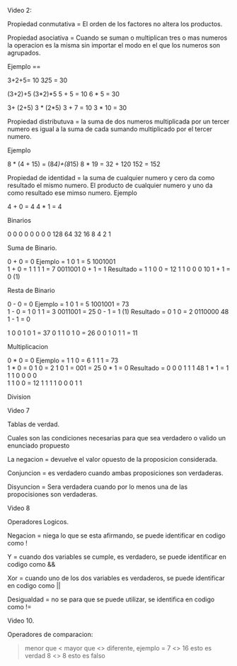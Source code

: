 
Video 2:

Propiedad conmutativa = El orden de los factores no altera los productos.



Propiedad asociativa = Cuando se suman o multiplican tres o mas numeros la operacion es la misma sin importar el modo en el que los numeros son agrupados.

Ejemplo ==

3+2+5= 10                   3*2*5 = 30

(3+2)+5                     (3*2)*5
  5  + 5 = 10                  6 * 5 = 30

3+ (2+5)                     3 * (2*5) 
3 +  7  = 10                   3 *  10 = 30

Propiedad distributuva = la suma de dos numeros multiplicada por un tercer numero es igual a la suma de cada sumando multiplicado por el tercer numero.

Ejemplo

8 * (4 + 15) = (8*4)+(8*15)
8 *   19     =   32  +  120
    152      =    152

Propiedad de identidad = la suma de cualquier numero y cero da como resultado el mismo numero.
                         El producto de cualquier numero  y uno da como resultado ese mimso numero.
Ejemplo

4 + 0 = 4
4 * 1 = 4

Binarios

0    0   0   0   0  0  0  0
128  64  32  16  8  4  2  1

Suma de Binario.

0 + 0 = 0       Ejemplo =     1 0 1 =    5            1001001                                       
1 + 0 = 1                     1 1 1 =    7            0011001
0 + 1 = 1      Resultado =   1 1 0 0  =  12          1 1 0 0 0 10
1 + 1 = 0 (1)

Resta de Binario


0 - 0 = 0       Ejemplo =     1 0 1 =    5            1001001   =      73                              
1 - 0 = 1                     0 1 1 =    3            0011001   =      25
0 - 1 = 1  (1)  Resultado =   0 1 0  =   2            0110000          48
1 - 1 = 0


1 0 0 1 0 1 = 37
0 1 1 0 1 0 = 26
0 0 1 0 1 1 = 11

Multiplicacion 

0 * 0 = 0       Ejemplo =     1 1 0 =    6            1 1 1  =      73                              
1 * 0 = 0                       1 0 =    2            1 0 1  =  001   =      25
0 * 1 = 0       Resultado =   0 0 0                   1 1 1            48
1 * 1 = 1                   1 1 0                   0 0 0     
                            1 1 0 0  =   12       1 1 1 
                                                 1 0  0  0   1  1

Division

Video 7 

Tablas de verdad.

Cuales son las condiciones necesarias   para que sea verdadero o valido un enunciado propuesto

La negacion = devuelve el valor opuesto de la proposicion considerada.

Conjuncion = es verdadero cuando ambas proposiciones son verdaderas.

Disyuncion = Sera verdadera cuando por lo menos una de las propocisiones son verdaderas.

Video 8

Operadores Logicos.

Negacion = niega lo que se esta afirmando, se puede identificar en codigo como !

Y = cuando dos variables se cumple, es verdadero, se puede identificar en codigo como &&

Xor = cuando uno de los dos variables es verdaderos, se puede identificar en codigo como ||

Desigualdad  =  no se para que se puede utilizar, se identifica en codigo como !=

Video 10.

Operadores de comparacion:

> menor que
< mayor que
 <> diferente, ejemplo = 7 <> 16 esto es verdad
                         8 <>  8  esto es falso

